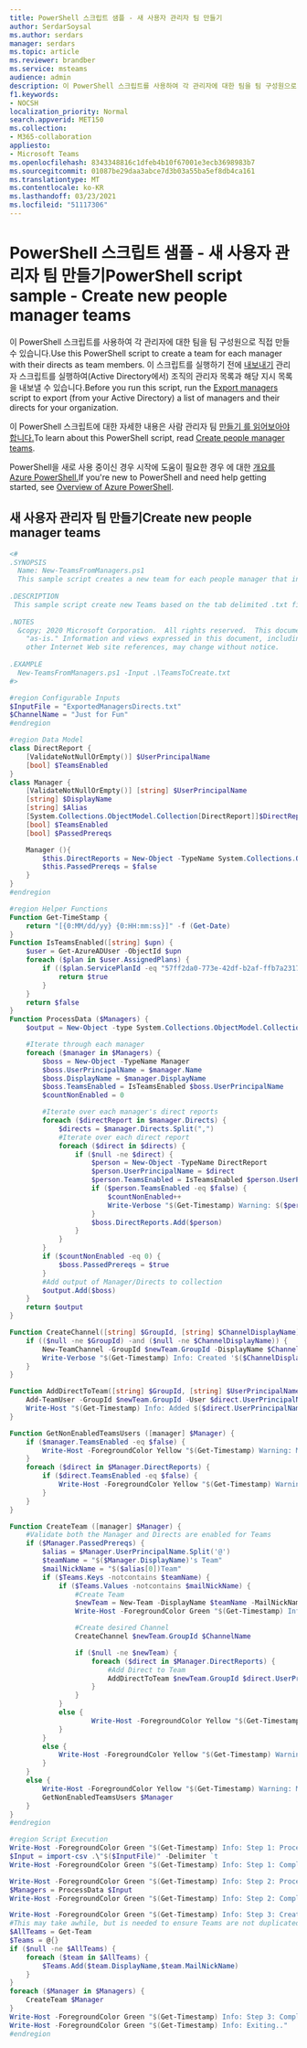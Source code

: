 ```yaml
---
title: PowerShell 스크립트 샘플 - 새 사용자 관리자 팀 만들기
author: SerdarSoysal
ms.author: serdars
manager: serdars
ms.topic: article
ms.reviewer: brandber
ms.service: msteams
audience: admin
description: 이 PowerShell 스크립트를 사용하여 각 관리자에 대한 팀을 팀 구성원으로 직접 만들 수 있습니다.
f1.keywords:
- NOCSH
localization_priority: Normal
search.appverid: MET150
ms.collection:
- M365-collaboration
appliesto:
- Microsoft Teams
ms.openlocfilehash: 8343348816c1dfeb4b10f67001e3ecb3698983b7
ms.sourcegitcommit: 01087be29daa3abce7d3b03a55ba5ef8db4ca161
ms.translationtype: MT
ms.contentlocale: ko-KR
ms.lasthandoff: 03/23/2021
ms.locfileid: "51117306"
---
```

# <a name="powershell-script-sample---create-new-people-manager-teams"></a><span data-ttu-id="170fa-103">PowerShell 스크립트 샘플 - 새 사용자 관리자 팀 만들기</span><span class="sxs-lookup"><span data-stu-id="170fa-103">PowerShell script sample - Create new people manager teams</span></span>

<span data-ttu-id="170fa-104">이 PowerShell 스크립트를 사용하여 각 관리자에 대한 팀을 팀 구성원으로 직접 만들 수 있습니다.</span><span class="sxs-lookup"><span data-stu-id="170fa-104">Use this PowerShell script to create a team for each manager with their directs as team members.</span></span> <span data-ttu-id="170fa-105">이 스크립트를 실행하기 전에 [내보내기](powershell-script-create-teams-from-managers-export-managers.md) 관리자 스크립트를 실행하여(Active Directory에서) 조직의 관리자 목록과 해당 지시 목록을 내보낼 수 있습니다.</span><span class="sxs-lookup"><span data-stu-id="170fa-105">Before you run this script, run the [Export managers](powershell-script-create-teams-from-managers-export-managers.md) script to  export (from your Active Directory) a list of managers and their directs for your organization.</span></span>

<span data-ttu-id="170fa-106">이 PowerShell 스크립트에 대한 자세한 내용은 사람 관리자 팀 [만들기 를 읽어보아야 합니다.](../create-manager-directs-teams.md)</span><span class="sxs-lookup"><span data-stu-id="170fa-106">To learn about this PowerShell script, read [Create people manager teams](../create-manager-directs-teams.md).</span></span>

<span data-ttu-id="170fa-107">PowerShell을 새로 사용 중이신 경우 시작에 도움이 필요한 경우 에 대한 [개요를 Azure PowerShell.](/powershell/azure/overview?view=azurermps-5.1.1)</span><span class="sxs-lookup"><span data-stu-id="170fa-107">If you're new to PowerShell and need help getting started, see [Overview of Azure PowerShell](/powershell/azure/overview?view=azurermps-5.1.1).</span></span>


## <a name="create-new-people-manager-teams"></a><span data-ttu-id="170fa-108">새 사용자 관리자 팀 만들기</span><span class="sxs-lookup"><span data-stu-id="170fa-108">Create new people manager teams</span></span> 

```powershell
<# 
.SYNOPSIS 
  Name: New-TeamsFromManagers.ps1 
  This sample script creates a new team for each people manager that includes the manager and their direct reports, based off the ExportedManagerDirects.txt file. 
   
.DESCRIPTION 
 This sample script create new Teams based on the tab delimited .txt file you provide of managers and direct reports.
 
.NOTES 
  &copy; 2020 Microsoft Corporation.  All rights reserved.  This document is provided 
    "as-is." Information and views expressed in this document, including URL and 
    other Internet Web site references, may change without notice.
 
.EXAMPLE 
  New-TeamsFromManagers.ps1 -Input .\TeamsToCreate.txt
#>

#region Configurable Inputs
$InputFile = "ExportedManagersDirects.txt"
$ChannelName = "Just for Fun"
#endregion

#region Data Model
class DirectReport {
    [ValidateNotNullOrEmpty()] $UserPrincipalName
    [bool] $TeamsEnabled
}
class Manager {
    [ValidateNotNullOrEmpty()] [string] $UserPrincipalName
    [string] $DisplayName
    [string] $Alias
    [System.Collections.ObjectModel.Collection[DirectReport]]$DirectReports
    [bool] $TeamsEnabled
    [bool] $PassedPrereqs

    Manager (){
        $this.DirectReports = New-Object -TypeName System.Collections.ObjectModel.Collection["DirectReport"]
        $this.PassedPrereqs = $false
    }
}
#endregion

#region Helper Functions
Function Get-TimeStamp {
    return "[{0:MM/dd/yy} {0:HH:mm:ss}]" -f (Get-Date)
}
Function IsTeamsEnabled([string] $upn) {
    $user = Get-AzureADUser -ObjectId $upn
    foreach ($plan in $user.AssignedPlans) {
        if (($plan.ServicePlanId -eq "57ff2da0-773e-42df-b2af-ffb7a2317929") -and ($plan.CapabilityStatus -eq "Enabled")) {
            return $true
        }
    }
    return $false
}
Function ProcessData ($Managers) {
    $output = New-Object -type System.Collections.ObjectModel.Collection["Manager"]

    #Iterate through each manager
    foreach ($manager in $Managers) {
        $boss = New-Object -TypeName Manager
        $boss.UserPrincipalName = $manager.Name
        $boss.DisplayName = $manager.DisplayName
        $boss.TeamsEnabled = IsTeamsEnabled $boss.UserPrincipalName
        $countNonEnabled = 0

        #Iterate over each manager's direct reports
        foreach ($directReport in $manager.Directs) {
            $directs = $manager.Directs.Split(",")
            #Iterate over each direct report
            foreach ($direct in $directs) {
                if ($null -ne $direct) {
                    $person = New-Object -TypeName DirectReport
                    $person.UserPrincipalName = $direct
                    $person.TeamsEnabled = IsTeamsEnabled $person.UserPrincipalName
                    if ($person.TeamsEnabled -eq $false) {
                        $countNonEnabled++
                        Write-Verbose "$(Get-Timestamp) Warning: $($person.UserPrincipalName) is not enabled for Teams."                        
                    }
                    $boss.DirectReports.Add($person)
                }
            }
        }
        if ($countNonEnabled -eq 0) {
            $boss.PassedPrereqs = $true
        }
        #Add output of Manager/Directs to collection
        $output.Add($boss)
    }
    return $output
}

Function CreateChannel([string] $GroupId, [string] $ChannelDisplayName) {
    if (($null -ne $GroupId) -and ($null -ne $ChannelDisplayName)) {
        New-TeamChannel -GroupId $newTeam.GroupId -DisplayName $ChannelDisplayName | Out-Null
        Write-Verbose "$(Get-Timestamp) Info: Created '$($ChannelDisplayName)' Channel within GroupId($($newTeam.GroupId))."
    }
}

Function AddDirectToTeam([string] $GroupId, [string] $UserPrincipalName) {
    Add-TeamUser -GroupId $newTeam.GroupId -User $direct.UserPrincipalName
    Write-Host "$(Get-Timestamp) Info: Added $($direct.UserPrincipalName) as a Member of GroupId($($newTeam.GroupId))."
}

Function GetNonEnabledTeamsUsers ([manager] $Manager) {
    if ($manager.TeamsEnabled -eq $false) {
        Write-Host -ForegroundColor Yellow "$(Get-Timestamp) Warning: Manager:$($Manager.UserPrincipalName) not enabled for Teams."
    }
    foreach ($direct in $Manager.DirectReports) {
        if ($direct.TeamsEnabled -eq $false) {
            Write-Host -ForegroundColor Yellow "$(Get-Timestamp) Warning: User:$($direct.UserPrincipalName) not enabled for Teams. Manager:$($Manager.UserPrincipalName)."
        }
    }
}

Function CreateTeam ([manager] $Manager) {
    #Validate both the Manager and Directs are enabled for Teams
    if ($Manager.PassedPrereqs) {
        $alias = $Manager.UserPrincipalName.Split('@')
        $teamName = "$($Manager.DisplayName)'s Team"
        $mailNickName = "$($alias[0])Team"
        if ($Teams.Keys -notcontains $teamName) {
            if ($Teams.Values -notcontains $mailNickName) {
                #Create Team
                $newTeam = New-Team -DisplayName $teamName -MailNickName $mailNickName -Visibility "Private" -Owner $Manager.UserPrincipalName
                Write-Host -ForegroundColor Green "$(Get-Timestamp) Info: Created new team for $($Manager.UserPrincipalName) with GroupId: ($($newTeam.GroupId))."

                #Create desired Channel
                CreateChannel $newTeam.GroupId $ChannelName

                if ($null -ne $newTeam) {
                    foreach ($direct in $Manager.DirectReports) {
                        #Add Direct to Team
                        AddDirectToTeam $newTeam.GroupId $direct.UserPrincipalName
                    }
                }
            }
            else {
                    Write-Host -ForegroundColor Yellow "$(Get-Timestamp) Warning: Mailnickname $($mailNickName) already in use. Skipping creating team for $($Manager.UserPrincipalName)."
            }
        }
        else {
            Write-Host -ForegroundColor Yellow "$(Get-Timestamp) Warning: Team already exists for $($Manager.UserPrincipalName). No Team created."
        }
    }
    else {
        Write-Host -ForegroundColor Yellow "$(Get-Timestamp) Warning: Manager:$($Manager.UserPrincipalName) has the following users not enabled for Teams. No Team created."
        GetNonEnabledTeamsUsers $Manager
    }
}
#endregion

#region Script Execution
Write-Host -ForegroundColor Green "$(Get-Timestamp) Info: Step 1: Processing input file."
$Input = import-csv .\"$($InputFile)" -Delimiter `t
Write-Host -ForegroundColor Green "$(Get-Timestamp) Info: Step 1: Completed."

Write-Host -ForegroundColor Green "$(Get-Timestamp) Info: Step 2: Processing Team Pre-requisites."
$Managers = ProcessData $Input
Write-Host -ForegroundColor Green "$(Get-Timestamp) Info: Step 2: Completed."

Write-Host -ForegroundColor Green "$(Get-Timestamp) Info: Step 3: Creating Teams for each Manager, adding Directs and creating custom Channels."
#This may take awhile, but is needed to ensure Teams are not duplicated.
$AllTeams = Get-Team
$Teams = @{}
if ($null -ne $AllTeams) {
    foreach ($team in $AllTeams) {
        $Teams.Add($team.DisplayName,$team.MailNickName)
    }
}
foreach ($Manager in $Managers) {
    CreateTeam $Manager
}
Write-Host -ForegroundColor Green "$(Get-Timestamp) Info: Step 3: Completed."
Write-Host -ForegroundColor Green "$(Get-Timestamp) Info: Exiting.."
#endregion

```